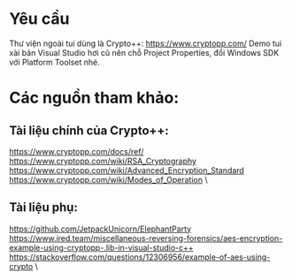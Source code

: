 ﻿# Yêu cầu 

Thư viện ngoài tui dùng là Crypto++: https://www.cryptopp.com/
Demo tui xài bản Visual Studio hơi cũ nên chỗ Project Properties, đổi Windows SDK với Platform Toolset nhé.

# Các nguồn tham khảo:

## Tài liệu chính của Crypto++:

https://www.cryptopp.com/docs/ref/ \
https://www.cryptopp.com/wiki/RSA_Cryptography \
https://www.cryptopp.com/wiki/Advanced_Encryption_Standard \
https://www.cryptopp.com/wiki/Modes_of_Operation \

## Tài liệu phụ:

https://github.com/JetpackUnicorn/ElephantParty \
https://www.ired.team/miscellaneous-reversing-forensics/aes-encryption-example-using-cryptopp-.lib-in-visual-studio-c++ \
https://stackoverflow.com/questions/12306956/example-of-aes-using-crypto \